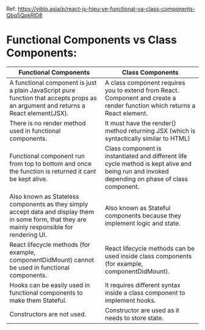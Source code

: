 Ref: https://viblo.asia/p/react-js-hieu-ve-functional-va-class-components-Qbq5QpkRlD8

# Functional Components vs Class Components:

| Functional Components                                                                                                                           | Class Components                                                                                                                               |
| ----------------------------------------------------------------------------------------------------------------------------------------------- | ---------------------------------------------------------------------------------------------------------------------------------------------- |
| A functional component is just a plain JavaScript pure function that accepts props as an argument and returns a React element(JSX).             | A class component requires you to extend from React. Component and create a render function which returns a React element.                     |
| There is no render method used in functional components.                                                                                        | It must have the render() method returning JSX (which is syntactically similar to HTML)                                                        |
| Functional component run from top to bottom and once the function is returned it cant be kept alive.                                            | Class component is instantiated and different life cycle method is kept alive and being run and invoked depending on phase of class component. |
| Also known as Stateless components as they simply accept data and display them in some form, that they are mainly responsible for rendering UI. | Also known as Stateful components because they implement logic and state.                                                                      |
| React lifecycle methods (for example, componentDidMount) cannot be used in functional components.                                               | React lifecycle methods can be used inside class components (for example, componentDidMount).                                                  |
| Hooks can be easily used in functional components to make them Stateful.                                                                        | It requires different syntax inside a class component to implement hooks.                                                                      |
| Constructors are not used.                                                                                                                      | Constructor are used as it needs to store state.                                                                                               |
